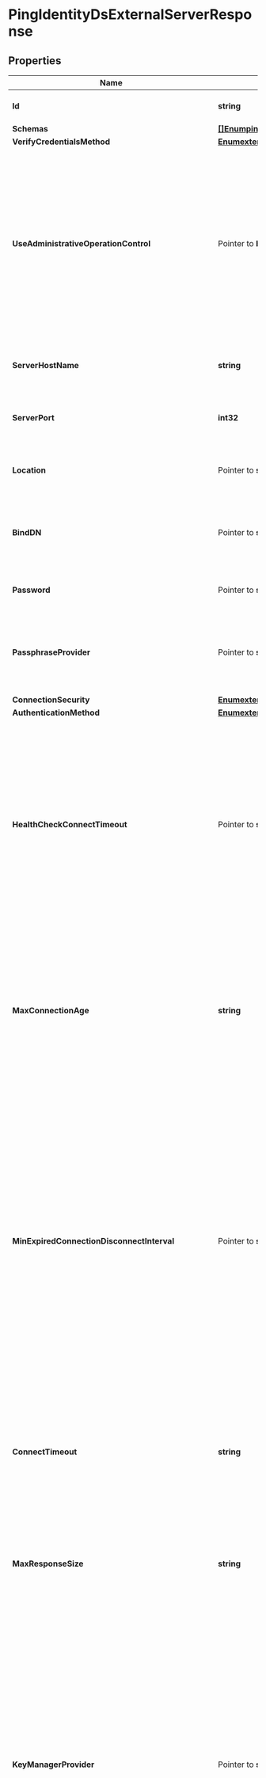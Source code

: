 # PingIdentityDsExternalServerResponse

## Properties

Name | Type | Description | Notes
------------ | ------------- | ------------- | -------------
**Id** | **string** | Name of the External Server | 
**Schemas** | [**[]EnumpingIdentityDsExternalServerSchemaUrn**](EnumpingIdentityDsExternalServerSchemaUrn.md) |  | 
**VerifyCredentialsMethod** | [**EnumexternalServerVerifyCredentialsMethodProp**](EnumexternalServerVerifyCredentialsMethodProp.md) |  | 
**UseAdministrativeOperationControl** | Pointer to **bool** | Indicates whether to include the administrative operation request control in requests sent to this server which are intended for administrative operations (e.g., health checking) rather than requests directly from clients. | [optional] 
**ServerHostName** | **string** | The host name or IP address of the target LDAP server. | 
**ServerPort** | **int32** | The port number on which the server listens for requests. | 
**Location** | Pointer to **string** | Specifies the location for the LDAP External Server. | [optional] 
**BindDN** | Pointer to **string** | The DN to use to bind to the target LDAP server if simple authentication is required. | [optional] 
**Password** | Pointer to **string** | The login password for the specified user. | [optional] 
**PassphraseProvider** | Pointer to **string** | The passphrase provider to use to obtain the login password for the specified user. | [optional] 
**ConnectionSecurity** | [**EnumexternalServerConnectionSecurityProp**](EnumexternalServerConnectionSecurityProp.md) |  | 
**AuthenticationMethod** | [**EnumexternalServerPingIdentityDsAuthenticationMethodProp**](EnumexternalServerPingIdentityDsAuthenticationMethodProp.md) |  | 
**HealthCheckConnectTimeout** | Pointer to **string** | Specifies the maximum length of time to wait for a connection to be established for the purpose of performing a health check. If the connection cannot be established within this length of time, the server will be classified as unavailable. | [optional] 
**MaxConnectionAge** | **string** | Specifies the maximum length of time that connections to this server should be allowed to remain established before being closed and replaced with newly-established connections. | 
**MinExpiredConnectionDisconnectInterval** | Pointer to **string** | Specifies the minimum length of time that should pass between connection closures as a result of the connections being established for longer than the maximum connection age. This may help avoid cases in which a large number of connections are closed and re-established in a short period of time because of the maximum connection age. | [optional] 
**ConnectTimeout** | **string** | Specifies the maximum length of time to wait for a connection to be established before giving up and considering the server unavailable. | 
**MaxResponseSize** | **string** | Specifies the maximum response size that should be supported for messages received from the LDAP external server. | 
**KeyManagerProvider** | Pointer to **string** | The key manager provider to use if SSL or StartTLS is to be used for connection-level security. When specifying a value for this property (except when using the Null key manager provider) you must ensure that the external server trusts this server&#39;s public certificate by adding this server&#39;s public certificate to the external server&#39;s trust store. | [optional] 
**TrustManagerProvider** | Pointer to **string** | The trust manager provider to use if SSL or StartTLS is to be used for connection-level security. | [optional] 
**InitialConnections** | Pointer to **int32** | The number of connections to initially establish to the LDAP external server. A value of zero indicates that the number of connections should be dynamically based on the number of available worker threads. This will be ignored when using a thread-local connection pool. | [optional] 
**MaxConnections** | Pointer to **int32** | The maximum number of concurrent connections to maintain for the LDAP external server. A value of zero indicates that the number of connections should be dynamically based on the number of available worker threads. This will be ignored when using a thread-local connection pool. | [optional] 
**DefunctConnectionResultCode** | Pointer to [**[]EnumexternalServerDefunctConnectionResultCodeProp**](EnumexternalServerDefunctConnectionResultCodeProp.md) | Specifies the operation result code values that should cause the associated connection should be considered defunct. If an operation fails with one of these result codes, then it will be terminated and an attempt will be made to establish a new connection in its place. | [optional] 
**AbandonOnTimeout** | Pointer to **bool** | Indicates whether to send an abandon request for an operation for which a response timeout is encountered. A request which has timed out on one server may be retried on another server regardless of whether an abandon request is sent, but if the initial attempt is not abandoned then a long-running operation may unnecessarily continue to consume processing resources on the initial server. | [optional] 
**Description** | Pointer to **string** | A description for this External Server | [optional] 
**Meta** | Pointer to [**MetaMeta**](MetaMeta.md) |  | [optional] 
**Urnpingidentityschemasconfigurationmessages20** | Pointer to [**MetaUrnPingidentitySchemasConfigurationMessages20**](MetaUrnPingidentitySchemasConfigurationMessages20.md) |  | [optional] 

## Methods

### NewPingIdentityDsExternalServerResponse

`func NewPingIdentityDsExternalServerResponse(id string, schemas []EnumpingIdentityDsExternalServerSchemaUrn, verifyCredentialsMethod EnumexternalServerVerifyCredentialsMethodProp, serverHostName string, serverPort int32, connectionSecurity EnumexternalServerConnectionSecurityProp, authenticationMethod EnumexternalServerPingIdentityDsAuthenticationMethodProp, maxConnectionAge string, connectTimeout string, maxResponseSize string, ) *PingIdentityDsExternalServerResponse`

NewPingIdentityDsExternalServerResponse instantiates a new PingIdentityDsExternalServerResponse object
This constructor will assign default values to properties that have it defined,
and makes sure properties required by API are set, but the set of arguments
will change when the set of required properties is changed

### NewPingIdentityDsExternalServerResponseWithDefaults

`func NewPingIdentityDsExternalServerResponseWithDefaults() *PingIdentityDsExternalServerResponse`

NewPingIdentityDsExternalServerResponseWithDefaults instantiates a new PingIdentityDsExternalServerResponse object
This constructor will only assign default values to properties that have it defined,
but it doesn't guarantee that properties required by API are set

### GetId

`func (o *PingIdentityDsExternalServerResponse) GetId() string`

GetId returns the Id field if non-nil, zero value otherwise.

### GetIdOk

`func (o *PingIdentityDsExternalServerResponse) GetIdOk() (*string, bool)`

GetIdOk returns a tuple with the Id field if it's non-nil, zero value otherwise
and a boolean to check if the value has been set.

### SetId

`func (o *PingIdentityDsExternalServerResponse) SetId(v string)`

SetId sets Id field to given value.


### GetSchemas

`func (o *PingIdentityDsExternalServerResponse) GetSchemas() []EnumpingIdentityDsExternalServerSchemaUrn`

GetSchemas returns the Schemas field if non-nil, zero value otherwise.

### GetSchemasOk

`func (o *PingIdentityDsExternalServerResponse) GetSchemasOk() (*[]EnumpingIdentityDsExternalServerSchemaUrn, bool)`

GetSchemasOk returns a tuple with the Schemas field if it's non-nil, zero value otherwise
and a boolean to check if the value has been set.

### SetSchemas

`func (o *PingIdentityDsExternalServerResponse) SetSchemas(v []EnumpingIdentityDsExternalServerSchemaUrn)`

SetSchemas sets Schemas field to given value.


### GetVerifyCredentialsMethod

`func (o *PingIdentityDsExternalServerResponse) GetVerifyCredentialsMethod() EnumexternalServerVerifyCredentialsMethodProp`

GetVerifyCredentialsMethod returns the VerifyCredentialsMethod field if non-nil, zero value otherwise.

### GetVerifyCredentialsMethodOk

`func (o *PingIdentityDsExternalServerResponse) GetVerifyCredentialsMethodOk() (*EnumexternalServerVerifyCredentialsMethodProp, bool)`

GetVerifyCredentialsMethodOk returns a tuple with the VerifyCredentialsMethod field if it's non-nil, zero value otherwise
and a boolean to check if the value has been set.

### SetVerifyCredentialsMethod

`func (o *PingIdentityDsExternalServerResponse) SetVerifyCredentialsMethod(v EnumexternalServerVerifyCredentialsMethodProp)`

SetVerifyCredentialsMethod sets VerifyCredentialsMethod field to given value.


### GetUseAdministrativeOperationControl

`func (o *PingIdentityDsExternalServerResponse) GetUseAdministrativeOperationControl() bool`

GetUseAdministrativeOperationControl returns the UseAdministrativeOperationControl field if non-nil, zero value otherwise.

### GetUseAdministrativeOperationControlOk

`func (o *PingIdentityDsExternalServerResponse) GetUseAdministrativeOperationControlOk() (*bool, bool)`

GetUseAdministrativeOperationControlOk returns a tuple with the UseAdministrativeOperationControl field if it's non-nil, zero value otherwise
and a boolean to check if the value has been set.

### SetUseAdministrativeOperationControl

`func (o *PingIdentityDsExternalServerResponse) SetUseAdministrativeOperationControl(v bool)`

SetUseAdministrativeOperationControl sets UseAdministrativeOperationControl field to given value.

### HasUseAdministrativeOperationControl

`func (o *PingIdentityDsExternalServerResponse) HasUseAdministrativeOperationControl() bool`

HasUseAdministrativeOperationControl returns a boolean if a field has been set.

### GetServerHostName

`func (o *PingIdentityDsExternalServerResponse) GetServerHostName() string`

GetServerHostName returns the ServerHostName field if non-nil, zero value otherwise.

### GetServerHostNameOk

`func (o *PingIdentityDsExternalServerResponse) GetServerHostNameOk() (*string, bool)`

GetServerHostNameOk returns a tuple with the ServerHostName field if it's non-nil, zero value otherwise
and a boolean to check if the value has been set.

### SetServerHostName

`func (o *PingIdentityDsExternalServerResponse) SetServerHostName(v string)`

SetServerHostName sets ServerHostName field to given value.


### GetServerPort

`func (o *PingIdentityDsExternalServerResponse) GetServerPort() int32`

GetServerPort returns the ServerPort field if non-nil, zero value otherwise.

### GetServerPortOk

`func (o *PingIdentityDsExternalServerResponse) GetServerPortOk() (*int32, bool)`

GetServerPortOk returns a tuple with the ServerPort field if it's non-nil, zero value otherwise
and a boolean to check if the value has been set.

### SetServerPort

`func (o *PingIdentityDsExternalServerResponse) SetServerPort(v int32)`

SetServerPort sets ServerPort field to given value.


### GetLocation

`func (o *PingIdentityDsExternalServerResponse) GetLocation() string`

GetLocation returns the Location field if non-nil, zero value otherwise.

### GetLocationOk

`func (o *PingIdentityDsExternalServerResponse) GetLocationOk() (*string, bool)`

GetLocationOk returns a tuple with the Location field if it's non-nil, zero value otherwise
and a boolean to check if the value has been set.

### SetLocation

`func (o *PingIdentityDsExternalServerResponse) SetLocation(v string)`

SetLocation sets Location field to given value.

### HasLocation

`func (o *PingIdentityDsExternalServerResponse) HasLocation() bool`

HasLocation returns a boolean if a field has been set.

### GetBindDN

`func (o *PingIdentityDsExternalServerResponse) GetBindDN() string`

GetBindDN returns the BindDN field if non-nil, zero value otherwise.

### GetBindDNOk

`func (o *PingIdentityDsExternalServerResponse) GetBindDNOk() (*string, bool)`

GetBindDNOk returns a tuple with the BindDN field if it's non-nil, zero value otherwise
and a boolean to check if the value has been set.

### SetBindDN

`func (o *PingIdentityDsExternalServerResponse) SetBindDN(v string)`

SetBindDN sets BindDN field to given value.

### HasBindDN

`func (o *PingIdentityDsExternalServerResponse) HasBindDN() bool`

HasBindDN returns a boolean if a field has been set.

### GetPassword

`func (o *PingIdentityDsExternalServerResponse) GetPassword() string`

GetPassword returns the Password field if non-nil, zero value otherwise.

### GetPasswordOk

`func (o *PingIdentityDsExternalServerResponse) GetPasswordOk() (*string, bool)`

GetPasswordOk returns a tuple with the Password field if it's non-nil, zero value otherwise
and a boolean to check if the value has been set.

### SetPassword

`func (o *PingIdentityDsExternalServerResponse) SetPassword(v string)`

SetPassword sets Password field to given value.

### HasPassword

`func (o *PingIdentityDsExternalServerResponse) HasPassword() bool`

HasPassword returns a boolean if a field has been set.

### GetPassphraseProvider

`func (o *PingIdentityDsExternalServerResponse) GetPassphraseProvider() string`

GetPassphraseProvider returns the PassphraseProvider field if non-nil, zero value otherwise.

### GetPassphraseProviderOk

`func (o *PingIdentityDsExternalServerResponse) GetPassphraseProviderOk() (*string, bool)`

GetPassphraseProviderOk returns a tuple with the PassphraseProvider field if it's non-nil, zero value otherwise
and a boolean to check if the value has been set.

### SetPassphraseProvider

`func (o *PingIdentityDsExternalServerResponse) SetPassphraseProvider(v string)`

SetPassphraseProvider sets PassphraseProvider field to given value.

### HasPassphraseProvider

`func (o *PingIdentityDsExternalServerResponse) HasPassphraseProvider() bool`

HasPassphraseProvider returns a boolean if a field has been set.

### GetConnectionSecurity

`func (o *PingIdentityDsExternalServerResponse) GetConnectionSecurity() EnumexternalServerConnectionSecurityProp`

GetConnectionSecurity returns the ConnectionSecurity field if non-nil, zero value otherwise.

### GetConnectionSecurityOk

`func (o *PingIdentityDsExternalServerResponse) GetConnectionSecurityOk() (*EnumexternalServerConnectionSecurityProp, bool)`

GetConnectionSecurityOk returns a tuple with the ConnectionSecurity field if it's non-nil, zero value otherwise
and a boolean to check if the value has been set.

### SetConnectionSecurity

`func (o *PingIdentityDsExternalServerResponse) SetConnectionSecurity(v EnumexternalServerConnectionSecurityProp)`

SetConnectionSecurity sets ConnectionSecurity field to given value.


### GetAuthenticationMethod

`func (o *PingIdentityDsExternalServerResponse) GetAuthenticationMethod() EnumexternalServerPingIdentityDsAuthenticationMethodProp`

GetAuthenticationMethod returns the AuthenticationMethod field if non-nil, zero value otherwise.

### GetAuthenticationMethodOk

`func (o *PingIdentityDsExternalServerResponse) GetAuthenticationMethodOk() (*EnumexternalServerPingIdentityDsAuthenticationMethodProp, bool)`

GetAuthenticationMethodOk returns a tuple with the AuthenticationMethod field if it's non-nil, zero value otherwise
and a boolean to check if the value has been set.

### SetAuthenticationMethod

`func (o *PingIdentityDsExternalServerResponse) SetAuthenticationMethod(v EnumexternalServerPingIdentityDsAuthenticationMethodProp)`

SetAuthenticationMethod sets AuthenticationMethod field to given value.


### GetHealthCheckConnectTimeout

`func (o *PingIdentityDsExternalServerResponse) GetHealthCheckConnectTimeout() string`

GetHealthCheckConnectTimeout returns the HealthCheckConnectTimeout field if non-nil, zero value otherwise.

### GetHealthCheckConnectTimeoutOk

`func (o *PingIdentityDsExternalServerResponse) GetHealthCheckConnectTimeoutOk() (*string, bool)`

GetHealthCheckConnectTimeoutOk returns a tuple with the HealthCheckConnectTimeout field if it's non-nil, zero value otherwise
and a boolean to check if the value has been set.

### SetHealthCheckConnectTimeout

`func (o *PingIdentityDsExternalServerResponse) SetHealthCheckConnectTimeout(v string)`

SetHealthCheckConnectTimeout sets HealthCheckConnectTimeout field to given value.

### HasHealthCheckConnectTimeout

`func (o *PingIdentityDsExternalServerResponse) HasHealthCheckConnectTimeout() bool`

HasHealthCheckConnectTimeout returns a boolean if a field has been set.

### GetMaxConnectionAge

`func (o *PingIdentityDsExternalServerResponse) GetMaxConnectionAge() string`

GetMaxConnectionAge returns the MaxConnectionAge field if non-nil, zero value otherwise.

### GetMaxConnectionAgeOk

`func (o *PingIdentityDsExternalServerResponse) GetMaxConnectionAgeOk() (*string, bool)`

GetMaxConnectionAgeOk returns a tuple with the MaxConnectionAge field if it's non-nil, zero value otherwise
and a boolean to check if the value has been set.

### SetMaxConnectionAge

`func (o *PingIdentityDsExternalServerResponse) SetMaxConnectionAge(v string)`

SetMaxConnectionAge sets MaxConnectionAge field to given value.


### GetMinExpiredConnectionDisconnectInterval

`func (o *PingIdentityDsExternalServerResponse) GetMinExpiredConnectionDisconnectInterval() string`

GetMinExpiredConnectionDisconnectInterval returns the MinExpiredConnectionDisconnectInterval field if non-nil, zero value otherwise.

### GetMinExpiredConnectionDisconnectIntervalOk

`func (o *PingIdentityDsExternalServerResponse) GetMinExpiredConnectionDisconnectIntervalOk() (*string, bool)`

GetMinExpiredConnectionDisconnectIntervalOk returns a tuple with the MinExpiredConnectionDisconnectInterval field if it's non-nil, zero value otherwise
and a boolean to check if the value has been set.

### SetMinExpiredConnectionDisconnectInterval

`func (o *PingIdentityDsExternalServerResponse) SetMinExpiredConnectionDisconnectInterval(v string)`

SetMinExpiredConnectionDisconnectInterval sets MinExpiredConnectionDisconnectInterval field to given value.

### HasMinExpiredConnectionDisconnectInterval

`func (o *PingIdentityDsExternalServerResponse) HasMinExpiredConnectionDisconnectInterval() bool`

HasMinExpiredConnectionDisconnectInterval returns a boolean if a field has been set.

### GetConnectTimeout

`func (o *PingIdentityDsExternalServerResponse) GetConnectTimeout() string`

GetConnectTimeout returns the ConnectTimeout field if non-nil, zero value otherwise.

### GetConnectTimeoutOk

`func (o *PingIdentityDsExternalServerResponse) GetConnectTimeoutOk() (*string, bool)`

GetConnectTimeoutOk returns a tuple with the ConnectTimeout field if it's non-nil, zero value otherwise
and a boolean to check if the value has been set.

### SetConnectTimeout

`func (o *PingIdentityDsExternalServerResponse) SetConnectTimeout(v string)`

SetConnectTimeout sets ConnectTimeout field to given value.


### GetMaxResponseSize

`func (o *PingIdentityDsExternalServerResponse) GetMaxResponseSize() string`

GetMaxResponseSize returns the MaxResponseSize field if non-nil, zero value otherwise.

### GetMaxResponseSizeOk

`func (o *PingIdentityDsExternalServerResponse) GetMaxResponseSizeOk() (*string, bool)`

GetMaxResponseSizeOk returns a tuple with the MaxResponseSize field if it's non-nil, zero value otherwise
and a boolean to check if the value has been set.

### SetMaxResponseSize

`func (o *PingIdentityDsExternalServerResponse) SetMaxResponseSize(v string)`

SetMaxResponseSize sets MaxResponseSize field to given value.


### GetKeyManagerProvider

`func (o *PingIdentityDsExternalServerResponse) GetKeyManagerProvider() string`

GetKeyManagerProvider returns the KeyManagerProvider field if non-nil, zero value otherwise.

### GetKeyManagerProviderOk

`func (o *PingIdentityDsExternalServerResponse) GetKeyManagerProviderOk() (*string, bool)`

GetKeyManagerProviderOk returns a tuple with the KeyManagerProvider field if it's non-nil, zero value otherwise
and a boolean to check if the value has been set.

### SetKeyManagerProvider

`func (o *PingIdentityDsExternalServerResponse) SetKeyManagerProvider(v string)`

SetKeyManagerProvider sets KeyManagerProvider field to given value.

### HasKeyManagerProvider

`func (o *PingIdentityDsExternalServerResponse) HasKeyManagerProvider() bool`

HasKeyManagerProvider returns a boolean if a field has been set.

### GetTrustManagerProvider

`func (o *PingIdentityDsExternalServerResponse) GetTrustManagerProvider() string`

GetTrustManagerProvider returns the TrustManagerProvider field if non-nil, zero value otherwise.

### GetTrustManagerProviderOk

`func (o *PingIdentityDsExternalServerResponse) GetTrustManagerProviderOk() (*string, bool)`

GetTrustManagerProviderOk returns a tuple with the TrustManagerProvider field if it's non-nil, zero value otherwise
and a boolean to check if the value has been set.

### SetTrustManagerProvider

`func (o *PingIdentityDsExternalServerResponse) SetTrustManagerProvider(v string)`

SetTrustManagerProvider sets TrustManagerProvider field to given value.

### HasTrustManagerProvider

`func (o *PingIdentityDsExternalServerResponse) HasTrustManagerProvider() bool`

HasTrustManagerProvider returns a boolean if a field has been set.

### GetInitialConnections

`func (o *PingIdentityDsExternalServerResponse) GetInitialConnections() int32`

GetInitialConnections returns the InitialConnections field if non-nil, zero value otherwise.

### GetInitialConnectionsOk

`func (o *PingIdentityDsExternalServerResponse) GetInitialConnectionsOk() (*int32, bool)`

GetInitialConnectionsOk returns a tuple with the InitialConnections field if it's non-nil, zero value otherwise
and a boolean to check if the value has been set.

### SetInitialConnections

`func (o *PingIdentityDsExternalServerResponse) SetInitialConnections(v int32)`

SetInitialConnections sets InitialConnections field to given value.

### HasInitialConnections

`func (o *PingIdentityDsExternalServerResponse) HasInitialConnections() bool`

HasInitialConnections returns a boolean if a field has been set.

### GetMaxConnections

`func (o *PingIdentityDsExternalServerResponse) GetMaxConnections() int32`

GetMaxConnections returns the MaxConnections field if non-nil, zero value otherwise.

### GetMaxConnectionsOk

`func (o *PingIdentityDsExternalServerResponse) GetMaxConnectionsOk() (*int32, bool)`

GetMaxConnectionsOk returns a tuple with the MaxConnections field if it's non-nil, zero value otherwise
and a boolean to check if the value has been set.

### SetMaxConnections

`func (o *PingIdentityDsExternalServerResponse) SetMaxConnections(v int32)`

SetMaxConnections sets MaxConnections field to given value.

### HasMaxConnections

`func (o *PingIdentityDsExternalServerResponse) HasMaxConnections() bool`

HasMaxConnections returns a boolean if a field has been set.

### GetDefunctConnectionResultCode

`func (o *PingIdentityDsExternalServerResponse) GetDefunctConnectionResultCode() []EnumexternalServerDefunctConnectionResultCodeProp`

GetDefunctConnectionResultCode returns the DefunctConnectionResultCode field if non-nil, zero value otherwise.

### GetDefunctConnectionResultCodeOk

`func (o *PingIdentityDsExternalServerResponse) GetDefunctConnectionResultCodeOk() (*[]EnumexternalServerDefunctConnectionResultCodeProp, bool)`

GetDefunctConnectionResultCodeOk returns a tuple with the DefunctConnectionResultCode field if it's non-nil, zero value otherwise
and a boolean to check if the value has been set.

### SetDefunctConnectionResultCode

`func (o *PingIdentityDsExternalServerResponse) SetDefunctConnectionResultCode(v []EnumexternalServerDefunctConnectionResultCodeProp)`

SetDefunctConnectionResultCode sets DefunctConnectionResultCode field to given value.

### HasDefunctConnectionResultCode

`func (o *PingIdentityDsExternalServerResponse) HasDefunctConnectionResultCode() bool`

HasDefunctConnectionResultCode returns a boolean if a field has been set.

### GetAbandonOnTimeout

`func (o *PingIdentityDsExternalServerResponse) GetAbandonOnTimeout() bool`

GetAbandonOnTimeout returns the AbandonOnTimeout field if non-nil, zero value otherwise.

### GetAbandonOnTimeoutOk

`func (o *PingIdentityDsExternalServerResponse) GetAbandonOnTimeoutOk() (*bool, bool)`

GetAbandonOnTimeoutOk returns a tuple with the AbandonOnTimeout field if it's non-nil, zero value otherwise
and a boolean to check if the value has been set.

### SetAbandonOnTimeout

`func (o *PingIdentityDsExternalServerResponse) SetAbandonOnTimeout(v bool)`

SetAbandonOnTimeout sets AbandonOnTimeout field to given value.

### HasAbandonOnTimeout

`func (o *PingIdentityDsExternalServerResponse) HasAbandonOnTimeout() bool`

HasAbandonOnTimeout returns a boolean if a field has been set.

### GetDescription

`func (o *PingIdentityDsExternalServerResponse) GetDescription() string`

GetDescription returns the Description field if non-nil, zero value otherwise.

### GetDescriptionOk

`func (o *PingIdentityDsExternalServerResponse) GetDescriptionOk() (*string, bool)`

GetDescriptionOk returns a tuple with the Description field if it's non-nil, zero value otherwise
and a boolean to check if the value has been set.

### SetDescription

`func (o *PingIdentityDsExternalServerResponse) SetDescription(v string)`

SetDescription sets Description field to given value.

### HasDescription

`func (o *PingIdentityDsExternalServerResponse) HasDescription() bool`

HasDescription returns a boolean if a field has been set.

### GetMeta

`func (o *PingIdentityDsExternalServerResponse) GetMeta() MetaMeta`

GetMeta returns the Meta field if non-nil, zero value otherwise.

### GetMetaOk

`func (o *PingIdentityDsExternalServerResponse) GetMetaOk() (*MetaMeta, bool)`

GetMetaOk returns a tuple with the Meta field if it's non-nil, zero value otherwise
and a boolean to check if the value has been set.

### SetMeta

`func (o *PingIdentityDsExternalServerResponse) SetMeta(v MetaMeta)`

SetMeta sets Meta field to given value.

### HasMeta

`func (o *PingIdentityDsExternalServerResponse) HasMeta() bool`

HasMeta returns a boolean if a field has been set.

### GetUrnpingidentityschemasconfigurationmessages20

`func (o *PingIdentityDsExternalServerResponse) GetUrnpingidentityschemasconfigurationmessages20() MetaUrnPingidentitySchemasConfigurationMessages20`

GetUrnpingidentityschemasconfigurationmessages20 returns the Urnpingidentityschemasconfigurationmessages20 field if non-nil, zero value otherwise.

### GetUrnpingidentityschemasconfigurationmessages20Ok

`func (o *PingIdentityDsExternalServerResponse) GetUrnpingidentityschemasconfigurationmessages20Ok() (*MetaUrnPingidentitySchemasConfigurationMessages20, bool)`

GetUrnpingidentityschemasconfigurationmessages20Ok returns a tuple with the Urnpingidentityschemasconfigurationmessages20 field if it's non-nil, zero value otherwise
and a boolean to check if the value has been set.

### SetUrnpingidentityschemasconfigurationmessages20

`func (o *PingIdentityDsExternalServerResponse) SetUrnpingidentityschemasconfigurationmessages20(v MetaUrnPingidentitySchemasConfigurationMessages20)`

SetUrnpingidentityschemasconfigurationmessages20 sets Urnpingidentityschemasconfigurationmessages20 field to given value.

### HasUrnpingidentityschemasconfigurationmessages20

`func (o *PingIdentityDsExternalServerResponse) HasUrnpingidentityschemasconfigurationmessages20() bool`

HasUrnpingidentityschemasconfigurationmessages20 returns a boolean if a field has been set.


[[Back to Model list]](../README.md#documentation-for-models) [[Back to API list]](../README.md#documentation-for-api-endpoints) [[Back to README]](../README.md)


